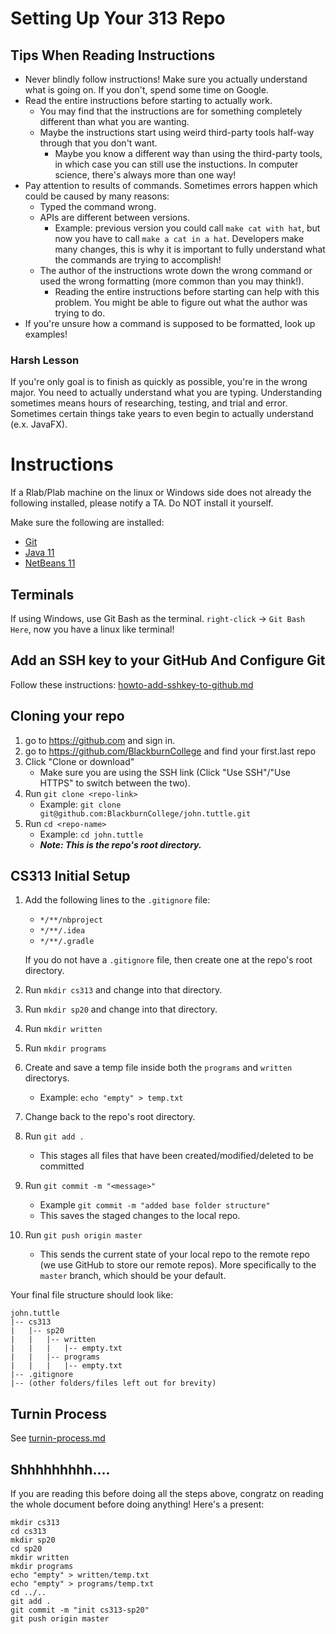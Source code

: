 # Setting Up Your 313 Repo

## Tips When Reading Instructions
- Never blindly follow instructions! Make sure you actually understand what is going on.
If you don't, spend some time on Google.
- Read the entire instructions before starting to actually work.
  - You may find that the instructions are for something completely different than what you are wanting.
  - Maybe the instructions start using weird third-party tools half-way through that you don't want.
    - Maybe you know a different way than using the third-party tools, in which case you can still use the
      instuctions. In computer science, there's always more than one way!
- Pay attention to results of commands. Sometimes errors happen which could be caused by many reasons:
  - Typed the command wrong.
  - APIs are different between versions.
    - Example: previous version you could call `make cat with hat`, but now you have to call `make a cat in a hat`. 
      Developers make many changes, this is why it is important to fully understand what the commands 
      are trying to accomplish!
  - The author of the instructions wrote down the wrong command or used the wrong formatting 
  \(more common than you may think!\).
    - Reading the entire instructions before starting can help with this problem. You might be able to
      figure out what the author was trying to do.
- If you're unsure how a command is supposed to be formatted, look up examples!

### Harsh Lesson

If you're only goal is to finish as quickly as possible, you're in the wrong major. You need to actually understand
what you are typing. Understanding sometimes means hours of researching, testing, and trial and error. Sometimes
certain things take years to even begin to actually understand \(e.x. JavaFX\).

# Instructions

If a Rlab/Plab machine on the linux or Windows side does not already the following installed, please notify a TA. Do NOT
install it yourself.

Make sure the following are installed:
- [Git](https://github.com/cordell-stocker/CS.Resources/blob/master/howto-setup-environment.md#howto-install-git)
- [Java 11](https://github.com/cordell-stocker/CS.Resources/blob/master/howto-setup-environment.md#howto-install-java-11)
- [NetBeans 11](https://github.com/cordell-stocker/CS.Resources/blob/master/howto-setup-environment.md#howto-install-netbeans-11)

## Terminals

If using Windows, use Git Bash as the terminal. `right-click` -> `Git Bash Here`, now you have a linux like terminal!

## Add an SSH key to your GitHub And Configure Git

Follow these instructions: 
[howto-add-sshkey-to-github.md](https://github.com/cordell-stocker/CS.Resources/blob/master/howto-add-sshkey-to-github.md)

## Cloning your repo

1. go to https://github.com and sign in.
1. go to https://github.com/BlackburnCollege and find your first.last repo
1. Click "Clone or download"
   - Make sure you are using the SSH link (Click "Use SSH"/"Use HTTPS" to switch between the two).
1. Run `git clone <repo-link>`
   - Example: `git clone git@github.com:BlackburnCollege/john.tuttle.git`
1. Run `cd <repo-name>`
   - Example: `cd john.tuttle`
   - ***Note: This is the repo's root directory.***

## CS313 Initial Setup

1. Add the following lines to the `.gitignore` file:
   - `*/**/nbproject`
   - `*/**/.idea`
   - `*/**/.gradle`
   
   If you do not have a `.gitignore` file, then create one at the repo's root directory.
1. Run `mkdir cs313` and change into that directory.
1. Run `mkdir sp20` and change into that directory.
1. Run `mkdir written`
1. Run `mkdir programs`
1. Create and save a temp file inside both the `programs` and `written` directorys.
   - Example: `echo "empty" > temp.txt`
1. Change back to the repo's root directory.
1. Run `git add .`
   - This stages all files that have been created/modified/deleted to be committed
1. Run `git commit -m "<message>"`
   - Example `git commit -m "added base folder structure"`
   - This saves the staged changes to the local repo.
1. Run `git push origin master`
   - This sends the current state of your local repo to the remote repo (we use GitHub to store 
   our remote repos). More specifically to the `master` branch, which should be your default.

Your final file structure should look like:

```
john.tuttle
|-- cs313
|   |-- sp20
|   |   |-- written
|   |   |   |-- empty.txt
|   |   |-- programs
|   |   |   |-- empty.txt
|-- .gitignore
|-- (other folders/files left out for brevity)
```

## Turnin Process

See [turnin-process.md](https://github.com/cordell-stocker/CS313.SP20.Student.Resources/blob/master/turnin-process.md)

## Shhhhhhhhh....

If you are reading this before doing all the steps above, congratz on reading the whole document before doing anything! Here's a present:

```
mkdir cs313
cd cs313
mkdir sp20
cd sp20
mkdir written
mkdir programs
echo "empty" > written/temp.txt
echo "empty" > programs/temp.txt
cd ../..
git add .
git commit -m "init cs313-sp20"
git push origin master
```
